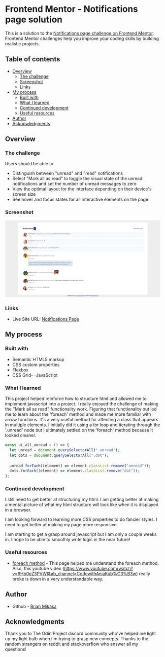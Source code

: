 # Frontend Mentor - Notifications page solution

This is a solution to the [Notifications page challenge on Frontend Mentor](https://www.frontendmentor.io/challenges/notifications-page-DqK5QAmKbC). Frontend Mentor challenges help you improve your coding skills by building realistic projects. 

## Table of contents

- [Overview](#overview)
  - [The challenge](#the-challenge)
  - [Screenshot](#screenshot)
  - [Links](#links)
- [My process](#my-process)
  - [Built with](#built-with)
  - [What I learned](#what-i-learned)
  - [Continued development](#continued-development)
  - [Useful resources](#useful-resources)
- [Author](#author)
- [Acknowledgments](#acknowledgments)

## Overview

### The challenge

Users should be able to:

- Distinguish between "unread" and "read" notifications
- Select "Mark all as read" to toggle the visual state of the unread notifications and set the number of unread messages to zero
- View the optimal layout for the interface depending on their device's screen size
- See hover and focus states for all interactive elements on the page

### Screenshot

![](./design/brian-design.jpg)

### Links

- Live Site URL: [Notifications Page](https://gumlik.github.io/Notifications-Page-2/)

## My process

### Built with

- Semantic HTML5 markup
- CSS custom properties
- Flexbox
- CSS Grid-
-JavaScript


### What I learned

This project helped reinforce how to structure html and allowed me to implement javascript into a project. I really enjoyed the challenge of making the "Mark all as read" functionality work. Figuring that functionality out led me to 
learn about the 'foreach' method and made me more familiar with arrow functions. It's a very useful method for affecting a class that appears in multiple elements. I initially did it using a for loop and iterating through the '.unread' node but I ultimately settled on the 'foreach'
method because it looked cleaner. 

```js
const ui_all_unread = () => {
  let unread = document.querySelectorAll(".unread");
  let dots = document.querySelectorAll(".dot");

  unread.forEach((element) => element.classList.remove("unread"));
  dots.forEach((element) => element.classList.remove("dot"));
};
```

### Continued development

I still need to get better at structuring my html. I am getting better at making a mental picture of what my html structure will look like when it is displayed in a browser. 

I am looking forward to learning more CSS properties to do fancier styles. I need to get better at making my page more responsive. 

I am starting to get a grasp around javascript but I am only a couple weeks in. I hope to be able to smoothly write logic in the near future! 

### Useful resources

- [foreach method](https://www.w3schools.com/jsref/jsref_foreach.asp) - This page helped me understand the foreach method. Also, this youtube video (https://www.youtube.com/watch?v=6Hb0qZ3PVWI&ab_channel=CodewithAniaKub%C3%B3w) really broke is down in a very understandable way. 


## Author

- Github - [Brian Mikasa](https://github.com/gumlik)

## Acknowledgments

Thank you to The Odin Project discord community who've helped me light up my light bulb when i'm trying to grasp new concepts. Thanks to the random strangers on reddit and stackoverflow who answer all my questions!